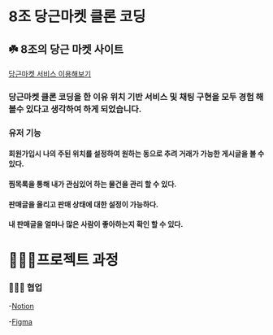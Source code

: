 # 8조 당근마켓 클론 코딩

## ☘️ 8조의 당근 마켓 사이트
[당근마켓 서비스 이용해보기](http://hanghae99.team6.travler.s3-website.ap-northeast-2.amazonaws.com/)

### __당근마켓 클론 코딩을 한 이유 위치 기반 서비스 및 채팅 구현을 모두 경험 해 볼수 있다고 생각하여 하게 되었습니다.__

### 유저 기능
#### 회원가입시 나의 주된 위치를 설정하여 원하는 동으로 추려 거래가 가능한 게시글을 볼 수 있다.
#### 찜목록을 통해 내가 관심있어 하는 물건을 관리 할 수 있다.
#### 판매글을 올리고 판매 상태에 대한 설정이 가능하다.
#### 내 판매글을 얼마나 많은 사람이 좋아하는지 확인 할 수 있다.

# 🏃🏻‍♂️프로젝트 과정
### 🙆🏻‍♀️ 협업
-[Notion](https://telling-dugong-1fd.notion.site/8-8db49f11f60340bb9bb0d02bd40cd635)

-[Figma](https://www.figma.com/embed?embed_host=notion&url=https%3A%2F%2Fwww.figma.com%2Ffile%2FuHF6PcPMZ8uG3pWbW2NgLY%2F%EB%8B%B9%EA%B7%BC%EB%A7%88%EC%BC%93-%ED%81%B4%EB%A1%A0%EC%BD%94%EB%94%A9%2F8%EC%A1%B0%3Ftype%3Ddesign%26node-id%3D0-1%26t%3Dudvjub9IelRcwi6X-0)
